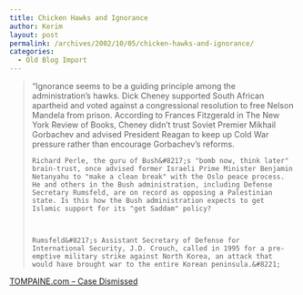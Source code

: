 ```yaml
---
title: Chicken Hawks and Ignorance
author: Kerim
layout: post
permalink: /archives/2002/10/05/chicken-hawks-and-ignorance/
categories:
  - Old Blog Import
---
```


>   &#8220;Ignorance seems to be a guiding principle among the administration&#8217;s hawks. Dick Cheney supported South African apartheid and voted against a congressional resolution to free Nelson Mandela from prison. According to Frances Fitzgerald in The New York Review of Books, Cheney didn&#8217;t trust Soviet Premier Mikhail Gorbachev and advised President Reagan to keep up Cold War pressure rather than encourage Gorbachev&#8217;s reforms. 
>   
>   
>     Richard Perle, the guru of Bush&#8217;s "bomb now, think later" brain-trust, once advised former Israeli Prime Minister Benjamin Netanyahu to "make a clean break" with the Oslo peace process. He and others in the Bush administration, including Defense Secretary Rumsfeld, are on record as opposing a Palestinian state. Is this how the Bush administration expects to get Islamic support for its "get Saddam" policy?
>   
>   
>   
>     Rumsfeld&#8217;s Assistant Secretary of Defense for International Security, J.D. Crouch, called in 1995 for a pre-emptive military strike against North Korea, an attack that would have brought war to the entire Korean peninsula.&#8221;
>   


<a href="http://www.tompaine.com/feature.cfm/ID/6493" onclick="_gaq.push(['_trackEvent', 'outbound-article', 'http://www.tompaine.com/feature.cfm/ID/6493', 'TOMPAINE.com &#8211; Case Dismissed']);" >TOMPAINE.com &#8211; Case Dismissed</a>

